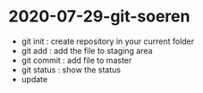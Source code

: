 # 2020-07-29-git-soeren

- git init : create repository in your current folder
- git add : add the file to staging area
- git commit : add file to master
- git status : show the status
- update

